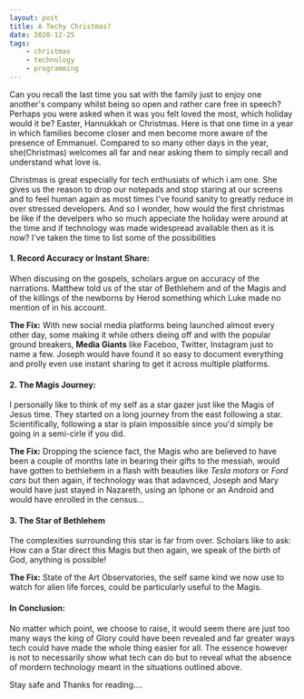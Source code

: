 ```yaml
---
layout: post
title: A Techy Christmas?
date: 2020-12-25
tags:
    - christmas
    - technology
    - programming
---
```


Can you recall the last time you sat with the family just to enjoy one another's company whilst being so open and rather care free in speech? Perhaps you were asked when it was you felt loved the most, which holiday would it be? Easter, Hannukkah or Christmas. Here is that one time in a year in which families become closer and men become more aware of the presence of Emmanuel. Compared to so many other days in the year, she(Christmas) welcomes all far and near asking them to simply recall and understand what love is.

Christmas is great especially for tech enthusiats of which i am one. She gives us the reason to drop our notepads and stop staring at our screens and to feel human again as most times I've found sanity to greatly reduce in over stressed developers. And so I wonder, how would the first christmas be like if the develpers who so much appeciate the holiday were around at the time and if technology was made widespread available then as it is now? I've taken the time to list some of the possibilities

#### 1. Record Accuracy or Instant Share:

When discusing on the gospels, scholars argue on accuracy of the narrations. Matthew told us of the star of Bethlehem and of the Magis and of the killings of the newborns by Herod something which Luke made no mention of in his account.

**The Fix:** With new social media platforms being launched almost every other day, some making it while others dieing off and with the popular ground breakers, **Media Giants** like Faceboo, Twitter, Instagram just to name a few. Joseph would have found it so easy to document everything and prolly even use instant sharing to get it across multiple platforms.

#### 2. The Magis Journey:

I personally like to think of my self as a star gazer just like the Magis of Jesus time. They started on a long journey from the east following a star. Scientifically, following a star is plain impossible since you'd simply be going in a semi-cirle if you did.

**The Fix:** Dropping the science fact, the Magis who are believed to have been a couple of months late in bearing their gifts to the messiah, would have gotten to bethlehem in a flash with beauties like *Tesla motors* or *Ford cars* but then again, if technology was that adavnced, Joseph and Mary would have just stayed in Nazareth, using an Iphone or an Android and would have enrolled in the census...

#### 3. The Star of Bethlehem

The complexities surrounding this star is far from over. Scholars like to ask: How can a Star direct this Magis but then again, we speak of the birth of God, anything is possible!

**The Fix:** State of the Art Observatories, the self same kind we now use to watch for alien life forces, could be particularly useful to the Magis.


#### In Conclusion:
No matter which point, we choose to raise, it would seem there are just too many ways the king of Glory could have been revealed and far greater ways tech could have made the whole thing easier for all. The essence however is not to necessarily show what tech can do but to reveal what the absence of mordern technology meant in the situations outlined above.

Stay safe and Thanks for reading....